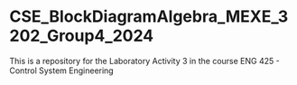 # CSE_BlockDiagramAlgebra_MEXE_3202_Group4_2024
This is a repository for the Laboratory Activity 3 in the course ENG 425 - Control System Engineering 
